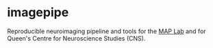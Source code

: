 # imagepipe
Reproducible neuroimaging pipeline and tools for the [MAP Lab](http://www.gallivanmaplab.com/) and for Queen's Centre for Neuroscience Studies (CNS).  
